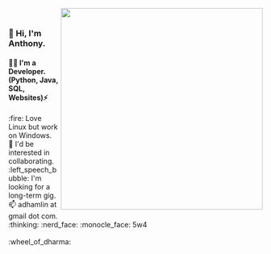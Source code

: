 <img align="right" src="https://camo.githubusercontent.com/3037d9317fc8aaa3e9a5dfded64cb3aab8c0b6c5/68747470733a2f2f6d69726f2e6d656469756d2e636f6d2f6d61782f3638302f312a495247486d69477361313673746564517649615a66772e676966" width="400" data-canonical-src="https://miro.medium.com/max/680/1*IRGHmiGsa16stedQvIaZfw.gif" style="max-width:100%;"><br/>
### 👋 Hi, I'm Anthony.
#### :man_technologist: I'm a Developer. <br/> (Python, Java, SQL, Websites)⚡
<div style="text-align: left">
:fire: Love Linux but work on Windows. <br/>
👯 I'd be interested in collaborating. <br/>
:left_speech_bubble: I'm looking for a long-term gig. <br/>
📫 adhamlin at gmail dot com. <br/>
:thinking: :nerd_face: :monocle_face: 5w4 <br/>
<br/>:wheel_of_dharma:<br/>
 </div>
<!--
**Hamberfim/hamberfim** is a ✨ _special_ ✨ repository because its `README.md` (this file) appears on your GitHub profile.

Here are some ideas to get you started:

- 🔭 I’m currently working on ...
- 🌱 I’m currently learning ...
- 👯 I’m looking to collaborate on ...
- 🤔 I’m looking for help with ...
- 💬 Ask me about ...
- 📫 How to reach me: ...
- 😄 Pronouns: ...
- ⚡ Fun fact: ...
- ✨
-->
